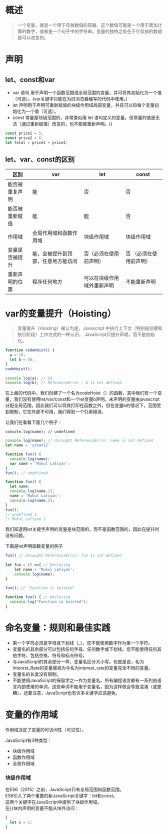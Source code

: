 # 概述

> 一个变量，就是一个用于存放数值的容器。这个数值可能是一个用于累加计算的数字，或者是一个句子中的字符串。变量的独特之处在于它存放的数值是可以改变的。

# 声明

## let、const和var

* var 语句 用于声明一个函数范围或全局范围的变量，并可将其初始化为一个值（可选）。(var关键字只能在为旧浏览器编写的代码中使用。)
* let 声明用于声明可重新赋值的块级作用域局部变量，并且可以将每个变量初始化为一个值（可选）。
* const 常量是块级范围的，非常类似用 let 语句定义的变量。但常量的值是无法（通过重新赋值）改变的，也不能被重新声明。()

```javascript
const price1 = 5;
const price2 = 6;
let total = price1 + price2;
```

## let、var、const的区别

|区别|var|let|const|
|----|----|----|----|
| 能否被重复声明 | 能 | 否 | 否 |
| 能否被重新赋值 | 能 | 能 | 否 |
| 作用域 | 全局作用域和函数作用域 | 块级作用域 | 块级作用域 |
| 变量是否被提升| 能，会被提升到顶部，任意地方能访问| 否（必须在使用前声明） | 否 （必须在使用前声明）|
| 重新声明的位置| 程序任何地方|可以在块级作用域外重新声明|不能重新声明|
 
# var的变量提升（Hoisting）

> 变量提升（Hoisting）被认为是，Javascript 中执行上下文（特别是创建和执行阶段）工作方式的一种认识。
> JavaScript只提升声明，而不是初始化。

```javascript
function codeHoist() {
  a = 10;
  let b = 50;
}
codeHoist();
 
console.log(a); // 10
console.log(b); // ReferenceError : b is not defined
```

在上面的代码中，我们创建了一个名为codeHoist（）的函数，其中我们有一个变量，我们没有使用let/var/const和一个let变量b声明。未声明的变量由javascript分配全局范围，因此我们可以将其打印在函数之外，但在变量b的情况下，范围受到限制，它在外部不可用，我们得到一个引用错误。

让我们在看看下面几个例子：
```
console.log(name); // undefined
```
```javascript
console.log(name); // Uncaught ReferenceError: name is not defined
let name = 'yihan12'
```
```javascript
function fun() {
  console.log(name);
  var name = 'Mukul Latiyan';
}
fun(); // undefined
```
```javascript
function fun() {
  let name;
  console.log(name,1);
  name = 'Mukul Latiyan';
  console.log(name,2);
}
fun();
// undefined 1
// Mukul Latiyan 2
```
我们知道用let关键字声明的变量是块范围的，而不是函数范围的，因此在提升时没有问题。

下面是let声明函数变量的例子
```javascript
fun() // Uncaught ReferenceError: fun is not defined
 
let fun = () =>{ // Declaring
    let name = 'Mukul Latiyan';
    console.log(name);
}
```

```javascript
fun(); // "Function is hoisted"
 
function fun() { // Declaring
  console.log("Function is hoisted");
}

```


# 命名变量：规则和最佳实践

- 第一个字符必须是字母或下划线（_）。您不能使用数字作为第一个字符。
- 变量名的其余部分可以包括任何字母、任何数字或下划线。您不能使用任何其他字符，包括空格、符号和标点符号。
- 与JavaScript的其余部分一样，变量名区分大小写。也就是说，名为Interest_Rate的变量被视为与名为interest_rate的变量完全不同的变量。
- 变量名的长度没有限制。
- 不能使用JavaScript的保留字之一作为变量名。所有编程语言都有一系列由语言内部使用的单词，这些单词不能用于变量名，因为这样做会导致混淆（或更糟）。还要注意，JavaScript也有许多关键字应该避免。


# 变量的作用域

作用域决定了变量的可访问性（可见性）。

JavaScript有3种类型：
- 块级作用域
- 函数作用域
- 全局作用域

### 块级作用域
在ES6（2015）之前，JavaScript只有全局范围和函数范围。  
ES6引入了两个重要的新JavaScript关键字：let和const。  
这两个关键字在JavaScript中提供了块级作用域。  
在{}块内声明的变量不能从块外访问：
```javascript
{
  let x = 2;
}
```

### 
